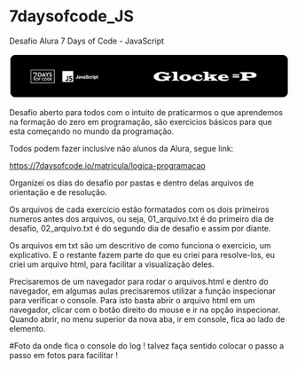 # 7daysofcode_JS

Desafio Alura 7 Days of Code - JavaScript

![Banner sobre desafio alura.](/imagens/banner_7dayofcode_js.png)

Desafio aberto para todos com o intuito de praticarmos o que aprendemos na formação do zero em programação, são exercicios básicos para que esta começando no mundo da programação.

Todos podem fazer inclusive não alunos da Alura, segue link:

https://7daysofcode.io/matricula/logica-programacao

Organizei os dias do desafio por pastas e dentro delas arquivos de orientação e de resolução.

Os arquivos de cada exercicio estão formatados com os dois primeiros numeros antes dos arquivos, ou seja, 01_arquivo.txt é do primeiro dia de desafio, 02_arquivo.txt é do segundo dia de desafio e assim por diante.

Os arquivos em txt são um descritivo de como funciona o exercicio, um explicativo. E o restante fazem parte do que eu criei para resolve-los, eu criei um arquivo html, para facilitar a visualização deles.

Precisaremos de um navegador para rodar o arquivos.html e dentro do navegador, em algumas aulas precisaremos utilizar a função inspecionar para verificar o console. Para isto basta abrir o arquivo html em um navegador, clicar com o botão direito do mouse e ir na opção inspecionar. Quando abrir, no menu superior da nova aba, ir em console, fica ao lado de elemento.

#Foto da onde fica o console do log ! talvez faça sentido colocar o passo a passo em fotos para facilitar !
